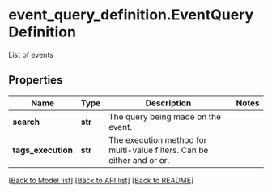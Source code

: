 # event_query_definition.EventQueryDefinition

List of events
## Properties
Name | Type | Description | Notes
------------ | ------------- | ------------- | -------------
**search** | **str** | The query being made on the event. | 
**tags_execution** | **str** | The execution method for multi-value filters. Can be either and or or. | 

[[Back to Model list]](README.md#documentation-for-models) [[Back to API list]](README.md#documentation-for-api-endpoints) [[Back to README]](README.md)


